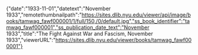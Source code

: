 {"date":"1933-11-01","datetext":"November 1933","remotethumbnailpath":"https://sites.dlib.nyu.edu/viewer/api/image/books/tamwag_fawf000001/1/full/150,/0/default.jpg","ss_book_identifier":"tamwag_fawf000001","ss_publication_date_text":"November 1933","title":"The Fight Against War and Fascism, November 1933","viewerURL":"https://sites.dlib.nyu.edu/viewer/books/tamwag_fawf000001"}